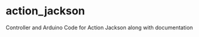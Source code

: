 action_jackson
==============

Controller and Arduino Code for Action Jackson along with documentation
